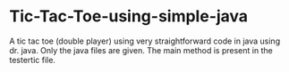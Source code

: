 # Tic-Tac-Toe-using-simple-java
A tic tac toe (double player) using very straightforward code in java using dr. java. Only the java files are given. The main method is present in the testertic file.
